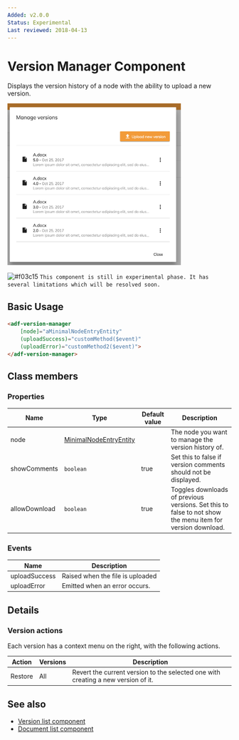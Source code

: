```yaml
---
Added: v2.0.0
Status: Experimental
Last reviewed: 2018-04-13
---
```


# Version Manager Component

Displays the version history of a node with the ability to upload a new version.

![Version Manager](../docassets/images/version-manager.png)

![\#f03c15](https://placehold.it/15/f03c15/000000?text=+) `This component is still in experimental phase. It has several limitations which will be resolved soon.`

## Basic Usage

```html
<adf-version-manager 
    [node]="aMinimalNodeEntryEntity"
    (uploadSuccess)="customMethod($event)"
    (uploadError)="customMethod2($event)">
</adf-version-manager>
```

## Class members

### Properties

| Name | Type | Default value | Description |
| ---- | ---- | --- | ----------- |
| node | [MinimalNodeEntryEntity](https://github.com/Alfresco/alfresco-js-api/blob/master/src/alfresco-core-rest-api/docs/NodeMinimalEntry.md) | |The node you want to manage the version history of. |
| showComments | `boolean` | true | Set this to false if version comments should not be displayed. |
| allowDownload | `boolean` | true |  Toggles downloads of previous versions. Set this to false to not show the menu item for version download.  |

### Events

| Name | Description |
| --- | --- |
| uploadSuccess | Raised when the file is uploaded |
| uploadError | Emitted when an error occurs.|

## Details

### Version actions

Each version has a context menu on the right, with the following actions.

| Action | Versions | Description |
| ------ | -------- | ----------- |
| Restore | All | Revert the current version to the selected one with creating a new version of it. |

## See also

-   [Version list component](version-list.component.md)
-   [Document list component](document-list.component.md)
